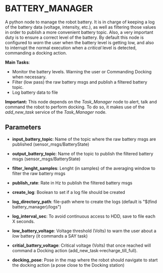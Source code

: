 # BATTERY_MANAGER

A python node to manage the robot battery.
It is in charge of keeping a log of the battery data (voltage, intensity, etc.), as well as filtering those values in order to publish a more convenient battery topic.
Also, a very important duty is to ensure a correct level of the battery.
By default this node is configured to *warn* the user when the battery level is getting low, and also to interrupt the normal execution when a *critical* level is detected, commanding a docking action.

**Main Tasks**:

* Monitor the battery levels. Warning the user or Commanding Docking when necessary.
* Filter (low pass) the raw battery msgs and publish a filtered battery topic.
* Log battery data to file

**Important:** This node depends on the *Task_Manager* node to alert, talk and command the robot to perform docking. To do so, it makes use of the *add_new_task* service of the *Task_Manager* node.

## Parameters

* **input_battery_topic**: Name of the topic where the raw battery msgs are published (sensor_msgs/BatteryState)  

* **output_battery_topic**:  Name of the topic to publish the filtered battery msgs (sensor_msgs/BatteryState)  
  
* **filter_lenght_samples**: Lenght (in samples) of the averaging window to filter the raw battery msgs  
  
* **publish_rate**: Rate in Hz to publish the filtered battery msgs  

* **create_log**: Boolean to set if a log file should be created  
  
* **log_directory_path**: file-path where to create the logs (default is "$(find battery_manager)/logs")  

* **log_interval_sec**: To avoid continuous access to HDD, save to file each X seconds.

* **low_battery_voltage**: Voltage threshold (Volts) to warn the user about a *low* battery (it commands a SAY task)  

* **critial_battery_voltage**: Critical voltage (Volts) that once reached will command a Docking action (add_new_task->recharge_till_full).  
  
* **docking_pose**: Pose in the map where the robot should navigate to start the docking action (a pose close to the Docking station)
